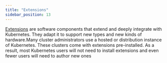 ```yaml
---
title: "Extensions"
sidebar_position: 13
---
```


[Extensions](https://kubernetes.io/docs/concepts/extend-kubernetes/) are software components that extend and deeply integrate with Kubernetes. They adapt it to support new types and new kinds of hardware.Many cluster administrators use a hosted or distribution instance of Kubernetes. These clusters come with extensions pre-installed. As a result, most Kubernetes users will not need to install extensions and even fewer users will need to author new ones




